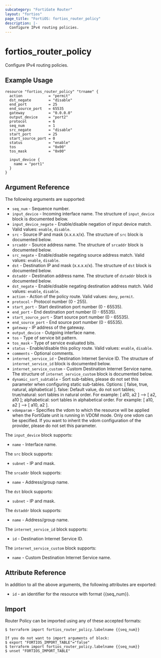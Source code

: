 ```yaml
---
subcategory: "FortiGate Router"
layout: "fortios"
page_title: "FortiOS: fortios_router_policy"
description: |-
  Configure IPv4 routing policies.
---
```


# fortios_router_policy
Configure IPv4 routing policies.

## Example Usage

```hcl
resource "fortios_router_policy" "trname" {
  action            = "permit"
  dst_negate        = "disable"
  end_port          = 25
  end_source_port   = 65535
  gateway           = "0.0.0.0"
  output_device     = "port2"
  protocol          = 6
  seq_num           = 1
  src_negate        = "disable"
  start_port        = 25
  start_source_port = 0
  status            = "enable"
  tos               = "0x00"
  tos_mask          = "0x00"

  input_device {
    name = "port1"
  }
}
```

## Argument Reference

The following arguments are supported:

* `seq_num` - Sequence number.
* `input_device` - Incoming interface name. The structure of `input_device` block is documented below.
* `input_device_negate` - Enable/disable negation of input device match. Valid values: `enable`, `disable`.
* `src` - Source IP and mask (x.x.x.x/x). The structure of `src` block is documented below.
* `srcaddr` - Source address name. The structure of `srcaddr` block is documented below.
* `src_negate` - Enable/disable negating source address match. Valid values: `enable`, `disable`.
* `dst` - Destination IP and mask (x.x.x.x/x). The structure of `dst` block is documented below.
* `dstaddr` - Destination address name. The structure of `dstaddr` block is documented below.
* `dst_negate` - Enable/disable negating destination address match. Valid values: `enable`, `disable`.
* `action` - Action of the policy route. Valid values: `deny`, `permit`.
* `protocol` - Protocol number (0 - 255).
* `start_port` - Start destination port number (0 - 65535).
* `end_port` - End destination port number (0 - 65535).
* `start_source_port` - Start source port number (0 - 65535).
* `end_source_port` - End source port number (0 - 65535).
* `gateway` - IP address of the gateway.
* `output_device` - Outgoing interface name.
* `tos` - Type of service bit pattern.
* `tos_mask` - Type of service evaluated bits.
* `status` - Enable/disable this policy route. Valid values: `enable`, `disable`.
* `comments` - Optional comments.
* `internet_service_id` - Destination Internet Service ID. The structure of `internet_service_id` block is documented below.
* `internet_service_custom` - Custom Destination Internet Service name. The structure of `internet_service_custom` block is documented below.
* `dynamic_sort_subtable` - Sort sub-tables, please do not set this parameter when configuring static sub-tables. Options: [ false, true, natural, alphabetical ]. false: Default value, do not sort tables; true/natural: sort tables in natural order. For example: [ a10, a2 ] --> [ a2, a10 ]; alphabetical: sort tables in alphabetical order. For example: [ a10, a2 ] --> [ a10, a2 ].
* `vdomparam` - Specifies the vdom to which the resource will be applied when the FortiGate unit is running in VDOM mode. Only one vdom can be specified. If you want to inherit the vdom configuration of the provider, please do not set this parameter.

The `input_device` block supports:

* `name` - Interface name.

The `src` block supports:

* `subnet` - IP and mask.

The `srcaddr` block supports:

* `name` - Address/group name.

The `dst` block supports:

* `subnet` - IP and mask.

The `dstaddr` block supports:

* `name` - Address/group name.

The `internet_service_id` block supports:

* `id` - Destination Internet Service ID.

The `internet_service_custom` block supports:

* `name` - Custom Destination Internet Service name.


## Attribute Reference

In addition to all the above arguments, the following attributes are exported:
* `id` - an identifier for the resource with format {{seq_num}}.

## Import

Router Policy can be imported using any of these accepted formats:
```
$ terraform import fortios_router_policy.labelname {{seq_num}}

If you do not want to import arguments of block:
$ export "FORTIOS_IMPORT_TABLE"="false"
$ terraform import fortios_router_policy.labelname {{seq_num}}
$ unset "FORTIOS_IMPORT_TABLE"
```
